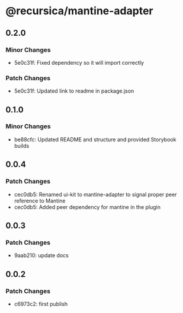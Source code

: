 # @recursica/mantine-adapter

## 0.2.0

### Minor Changes

- 5e0c31f: Fixed dependency so it will import correctly

### Patch Changes

- 5e0c31f: Updated link to readme in package.json

## 0.1.0

### Minor Changes

- be88cfc: Updated README and structure and provided Storybook builds

## 0.0.4

### Patch Changes

- cec0db5: Renamed ui-kit to mantine-adapter to signal proper peer reference to Mantine
- cec0db5: Added peer dependency for mantine in the plugin

## 0.0.3

### Patch Changes

- 9aab210: update docs

## 0.0.2

### Patch Changes

- c6973c2: first publish
